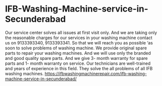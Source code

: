# IFB-Washing-Machine-service-in-Secunderabad
  Our service center solves all issues at first visit only. And we are taking only the reasonable charges for our services in your washing machine contact us on 9133393340, 9133393341. So that we will reach you as possible ‘as soon to solve problems of washing machine. We provide original spare parts to repair your washing machines. And we will use only the branded and good quality spare parts. And we give 3- month warranty for spare parts and 1- month warranty on service.   Our technicians are well-trained and years of experience in this field. They solve the all problems of all IFB washing machines. https://ifbwashingmachinerepair.com/ifb-washing-machine-service-in-secunderabad/

